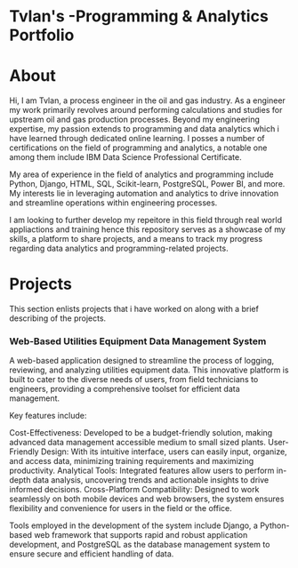 # Tvlan's -Programming & Analytics Portfolio
# About
Hi, I am Tvlan, a process engineer in the oil and gas industry. As a engineer my work primarily revolves around performing calculations and studies for upstream oil and gas production processes. Beyond my engineering expertise, my passion extends to programming and data analytics which i have learned through dedicated online learning. I posses a number of certifications on the field of programming and analytics, a notable one among them include IBM Data Science Professional Certificate.

My area of experience in the field of analytics and programming include Python, Django, HTML, SQL, Scikit-learn, PostgreSQL, Power BI, and more. My interests lie in leveraging automation and analytics to drive innovation and streamline operations within engineering processes.

I am looking to further develop my repeitore in this field through real world appliactions and training hence this repository serves as a showcase of my skills, a platform to share projects, and a means to track my progress regarding data analytics and programming-related projects.

# Projects
This section enlists projects that i have worked on along with a brief describing of the projects.

### Web-Based Utilities Equipment Data Management System
A web-based application designed to streamline the process of logging, reviewing, and analyzing utilities equipment data. This innovative platform is built to cater to the diverse needs of users, from field technicians to engineers, providing a comprehensive toolset for efficient data management.

Key features include:

Cost-Effectiveness: Developed to be a budget-friendly solution, making advanced data management accessible medium to small sized plants.
User-Friendly Design: With its intuitive interface, users can easily input, organize, and access data, minimizing training requirements and maximizing productivity.
Analytical Tools: Integrated features allow users to perform in-depth data analysis, uncovering trends and actionable insights to drive informed decisions.
Cross-Platform Compatibility: Designed to work seamlessly on both mobile devices and web browsers, the system ensures flexibility and convenience for users in the field or the office.

Tools employed in the development of the system include Django, a Python-based web framework that supports rapid and robust application development, and PostgreSQL as the database management system to ensure secure and efficient handling of data.
